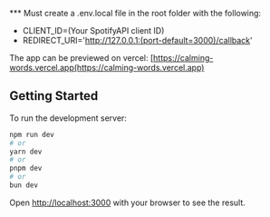 *** Must create a .env.local file in the root folder with the following:
- CLIENT_ID=(Your SpotifyAPI client ID)
- REDIRECT_URI='http://127.0.0.1:(port-default=3000)/callback'

The app can be previewed on vercel:
[https://calming-words.vercel.app(https://calming-words.vercel.app)

## Getting Started

To run the development server:

```bash
npm run dev
# or
yarn dev
# or
pnpm dev
# or
bun dev
```

Open [http://localhost:3000](http://localhost:3000) with your browser to see the result.
